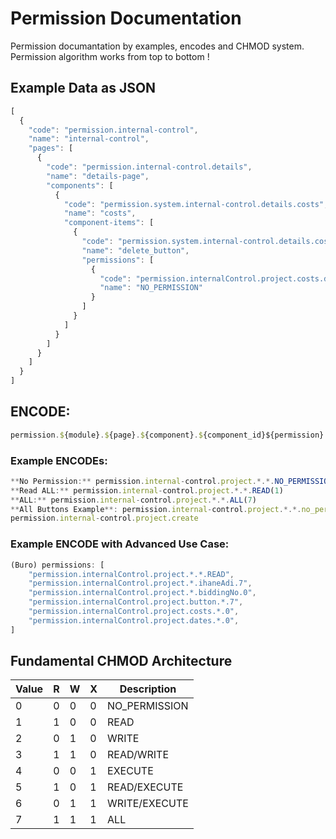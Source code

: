 
# Permission Documentation

  Permission documantation by examples, encodes and CHMOD system. Permission algorithm works from top to bottom !

## Example Data as JSON 
```js
[
  {
    "code": "permission.internal-control",
    "name": "internal-control",
    "pages": [
      {
        "code": "permission.internal-control.details",
        "name": "details-page",
        "components": [
          {
            "code": "permission.system.internal-control.details.costs",
            "name": "costs",
            "component-items": [
              {
                "code": "permission.system.internal-control.details.costs.delete_button",
                "name": "delete_button",
                "permissions": [
                  {
                    "code": "permission.internalControl.project.costs.delete_button.0",
                    "name": "NO_PERMISSION"
                  }
                ]
              }
            ]
          }
        ]
      }
    ]
  }
]
```
## ENCODE: 

```js
permission.${module}.${page}.${component}.${component_id}${permission}
```

### Example ENCODEs: 

```js
**No Permission:** permission.internal-control.project.*.*.NO_PERMISSION(0)
**Read ALL:** permission.internal-control.project.*.*.READ(1)
**ALL:** permission.internal-control.project.*.*.ALL(7)
**All Buttons Example**: permission.internal-control.project.*.*.no_permission
permission.internal-control.project.create
```

### Example ENCODE with Advanced Use Case: 

```js
(Buro) permissions: [
    "permission.internalControl.project.*.*.READ",
    "permission.internalControl.project.*.ihaneAdi.7",
    "permission.internalControl.project.*.biddingNo.0",
    "permission.internalControl.project.button.*.7",
    "permission.internalControl.project.costs.*.0",
    "permission.internalControl.project.dates.*.0",
]
```

## Fundamental CHMOD Architecture
| Value | R   | W   | X   | Description   |
| ----- | --- | --- | --- | ------------- |
| 0     | 0   | 0   | 0   | NO_PERMISSION |
| 1     | 1   | 0   | 0   | READ          |
| 2     | 0   | 1   | 0   | WRITE         |
| 3     | 1   | 1   | 0   | READ/WRITE    |
| 4     | 0   | 0   | 1   | EXECUTE       |
| 5     | 1   | 0   | 1   | READ/EXECUTE  |
| 6     | 0   | 1   | 1   | WRITE/EXECUTE |
| 7     | 1   | 1   | 1   | ALL           |

